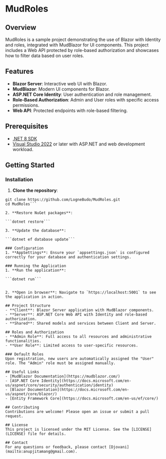 # MudRoles

## Overview
MudRoles is a sample project demonstrating the use of Blazor with Identity and roles, integrated with MudBlazor for UI components. This project includes a Web API protected by role-based authorization and showcases how to filter data based on user roles.

## Features
- **Blazor Server**: Interactive web UI with Blazor.
- **MudBlazor**: Modern UI components for Blazor.
- **ASP.NET Core Identity**: User authentication and role management.
- **Role-Based Authorization**: Admin and User roles with specific access permissions.
- **Web API**: Protected endpoints with role-based filtering.

## Prerequisites
- [.NET 8 SDK](https://dotnet.microsoft.com/download/dotnet/8.0)
- [Visual Studio 2022](https://visualstudio.microsoft.com/vs/) or later with ASP.NET and web development workload.

## Getting Started

### Installation
1. **Clone the repository**:

```
git clone https://github.com/LogneBudo/MudRoles.git
cd MudRoles```

2. **Restore NuGet packages**:

```dotnet restore```

3. **Update the database**:

```dotnet ef database update```

### Configuration
1. **AppSettings**: Ensure your `appsettings.json` is configured correctly for your database and authentication settings.

### Running the Application
1. **Run the application**:

```dotnet run```


2. **Open in browser**: Navigate to `https://localhost:5001` to see the application in action.

## Project Structure
- **Client**: Blazor Server application with MudBlazor components.
- **Server**: ASP.NET Core Web API with Identity and role-based authorization.
- **Shared**: Shared models and services between Client and Server.

## Roles and Authorization
- **Admin Role**: Full access to all resources and administrative functionalities.
- **User Role**: Limited access to user-specific resources.

### Default Roles
Upon registration, new users are automatically assigned the "User" role. The "Admin" role must be assigned manually.

## Useful Links
- [MudBlazor Documentation](https://mudblazor.com/)
- [ASP.NET Core Identity](https://docs.microsoft.com/en-us/aspnet/core/security/authentication/identity)
- [Blazor Documentation](https://docs.microsoft.com/en-us/aspnet/core/blazor/)
- [Entity Framework Core](https://docs.microsoft.com/en-us/ef/core/)

## Contributing
Contributions are welcome! Please open an issue or submit a pull request.

## License
This project is licensed under the MIT License. See the [LICENSE](LICENSE) file for details.

## Contact
For any questions or feedback, please contact [Djovani](mailto:anupjitamang@gmail.com).

